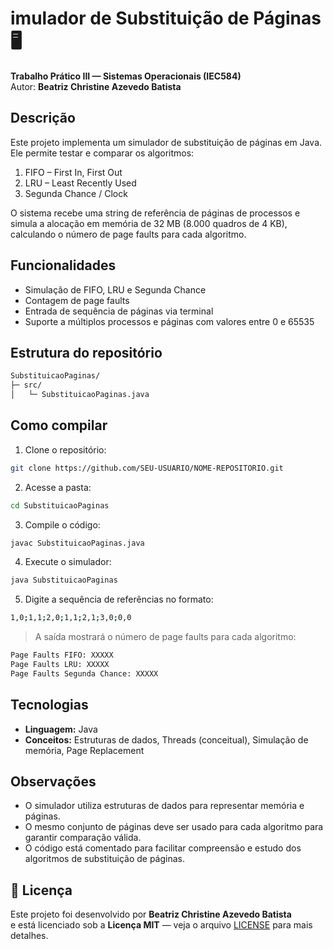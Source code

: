 # imulador de Substituição de Páginas 🖥️
**Trabalho Prático III — Sistemas Operacionais (IEC584)**  
Autor: **Beatriz Christine Azevedo Batista**  

## Descrição
Este projeto implementa um simulador de substituição de páginas em Java. Ele permite testar e comparar os algoritmos:

1. FIFO – First In, First Out
2. LRU – Least Recently Used
3. Segunda Chance / Clock

O sistema recebe uma string de referência de páginas de processos e simula a alocação em memória de 32 MB (8.000 quadros de 4 KB), calculando o número de page faults para cada algoritmo.

## Funcionalidades
- Simulação de FIFO, LRU e Segunda Chance
- Contagem de page faults
- Entrada de sequência de páginas via terminal
- Suporte a múltiplos processos e páginas com valores entre 0 e 65535

## Estrutura do repositório
```bash
SubstituicaoPaginas/
├─ src/
│   └─ SubstituicaoPaginas.java
```

## Como compilar
1. Clone o repositório:
```bash
git clone https://github.com/SEU-USUARIO/NOME-REPOSITORIO.git
```
2. Acesse a pasta:
```bash
cd SubstituicaoPaginas
```
3. Compile o código:
```bash
javac SubstituicaoPaginas.java
```
4. Execute o simulador:
```bash
java SubstituicaoPaginas
```
5. Digite a sequência de referências no formato:
```bash
1,0;1,1;2,0;1,1;2,1;3,0;0,0
```
> A saída mostrará o número de page faults para cada algoritmo:
```bash
Page Faults FIFO: XXXXX
Page Faults LRU: XXXXX
Page Faults Segunda Chance: XXXXX
```

## Tecnologias
- **Linguagem:** Java
- **Conceitos:** Estruturas de dados, Threads (conceitual), Simulação de memória, Page Replacement

## Observações
- O simulador utiliza estruturas de dados para representar memória e páginas.
- O mesmo conjunto de páginas deve ser usado para cada algoritmo para garantir comparação válida.
- O código está comentado para facilitar compreensão e estudo dos algoritmos de substituição de páginas.

## 📄 Licença
Este projeto foi desenvolvido por **Beatriz Christine Azevedo Batista**  
e está licenciado sob a **Licença MIT** — veja o arquivo [LICENSE](LICENSE) para mais detalhes.
